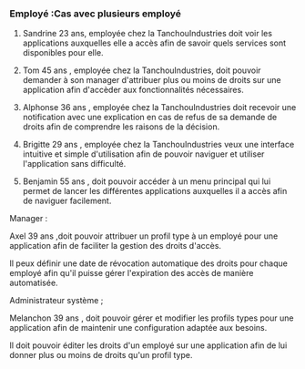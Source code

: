 ### Employé :Cas avec plusieurs employé

1. Sandrine 23 ans, employée chez la TanchouIndustries doit voir les applications auxquelles elle a accès afin de savoir quels services sont disponibles pour elle.



2. Tom 45 ans , employée chez la TanchouIndustries, doit pouvoir demander à son manager d'attribuer plus ou moins de droits sur une application afin d'accèder aux fonctionnalités nécessaires.

3. Alphonse 36 ans , employée chez la TanchouIndustries doit recevoir une notification avec une explication en cas de refus de sa demande de droits afin de comprendre les raisons de la décision.

4. Brigitte 29 ans , employée chez la TanchouIndustries veux une interface intuitive et simple d'utilisation afin de pouvoir naviguer et utiliser l'application sans difficulté.

5. Benjamin 55 ans , doit pouvoir accéder à un menu principal qui lui permet de lancer les différentes applications auxquelles il a  accès afin de naviguer facilement.


Manager : 

Axel 39 ans ,doit pouvoir attribuer un profil type à un employé pour une application afin de faciliter la gestion des droits d'accès.

Il peux définir une date de révocation automatique des droits pour chaque employé afin qu'il puisse gérer l'expiration des accès de manière automatisée.

Administrateur système ;

Melanchon 39 ans , doit pouvoir gérer et modifier les profils types pour une application afin de maintenir une configuration adaptée aux besoins.

Il doit  pouvoir éditer les droits d'un employé sur une application afin de lui donner plus ou moins de droits qu'un profil type.



